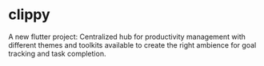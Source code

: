 # clippy

A new flutter project: Centralized hub for productivity management with different themes and toolkits available to create
the right ambience for goal tracking and task completion.

